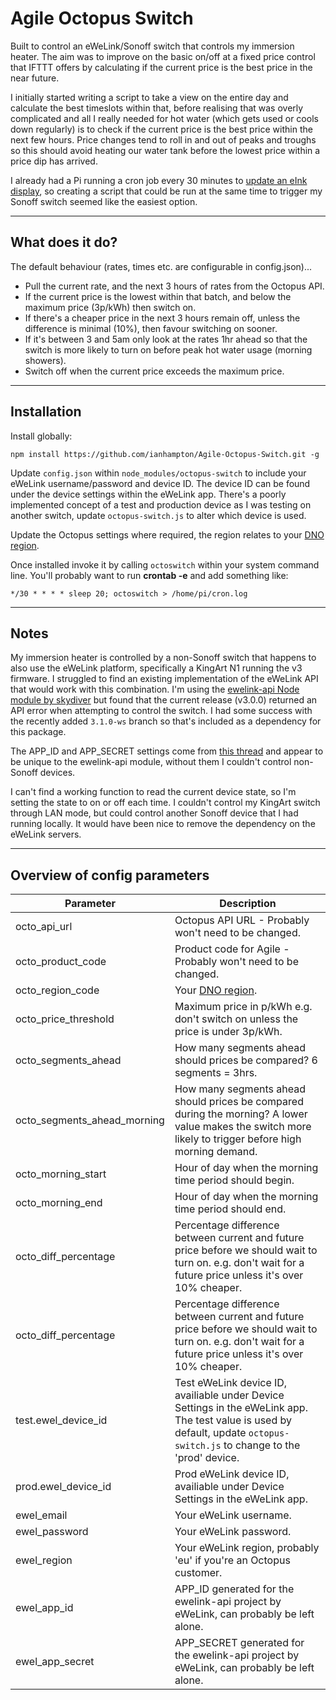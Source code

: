 # Agile Octopus Switch
Built to control an eWeLink/Sonoff switch that controls my immersion heater. The aim was to improve on the basic on/off at a fixed price control that IFTTT offers by calculating if the current price is the best price in the near future.

I initially started writing a script to take a view on the entire day and calculate the best timeslots within that, before realising that was overly complicated and all I really needed for hot water (which gets used or cools down regularly) is to check if the current price is the best price within the next few hours. Price changes tend to roll in and out of peaks and troughs so this should avoid heating our water tank before the lowest price within a price dip has arrived.

I already had a Pi running a cron job every 30 minutes to [update an eInk display](https://github.com/pufferfish-tech/octopus-agile-pi-prices), so creating a script that could be run at the same time to trigger my Sonoff switch seemed like the easiest option.

---
## What does it do?
The default behaviour (rates, times etc. are configurable in config.json)...

* Pull the current rate, and the next 3 hours of rates from the Octopus API.
* If the current price is the lowest within that batch, and below the maximum price (3p/kWh) then switch on.
* If there's a cheaper price in the next 3 hours remain off, unless the difference is minimal (10%), then favour switching on sooner.
* If it's between 3 and 5am only look at the rates 1hr ahead so that the switch is more likely to turn on before peak hot water usage (morning showers).
* Switch off when the current price exceeds the maximum price.

---
## Installation
Install globally:

`npm install https://github.com/ianhampton/Agile-Octopus-Switch.git -g`

Update `config.json` within `node_modules/octopus-switch` to include your eWeLink username/password and device ID. The device ID can be found under the device settings within the eWeLink app. There's a poorly implemented concept of a test and production device as I was testing on another switch, update `octopus-switch.js` to alter which device is used.

Update the Octopus settings where required, the region relates to your [DNO region](https://en.wikipedia.org/wiki/Distribution_network_operator).

Once installed invoke it by calling `octoswitch` within your system command line. You'll probably want to run **crontab -e** and add something like:

`*/30 * * * * sleep 20; octoswitch > /home/pi/cron.log`

---
## Notes

My immersion heater is controlled by a non-Sonoff switch that happens to also use the eWeLink platform, specifically a KingArt N1 running the v3 firmware. I struggled to find an existing implementation of the eWeLink API that would work with this combination. I'm using the [ewelink-api Node module by skydiver](https://github.com/skydiver/ewelink-api) but found that the current release (v3.0.0) returned an API error when attempting to control the switch. I had some success with the recently added `3.1.0-ws` branch so that's included as a dependency for this package.

The APP_ID and APP_SECRET settings come from [this thread](https://github.com/skydiver/ewelink-api/issues/88#issuecomment-640211085) and appear to be unique to the ewelink-api module, without them I couldn't control non-Sonoff devices.

I can't find a working function to read the current device state, so I'm setting the state to on or off each time. I couldn't control my KingArt switch through LAN mode, but could control another Sonoff device that I had running locally. It would have been nice to remove the dependency on the eWeLink servers.

---
## Overview of config parameters

| Parameter | Description |
| --- | --- |
| octo_api_url | Octopus API URL - Probably won't need to be changed. |
| octo_product_code | Product code for Agile - Probably won't need to be changed. |
| octo_region_code | Your [DNO region](https://en.wikipedia.org/wiki/Distribution_network_operator). |
| octo_price_threshold | Maximum price in p/kWh e.g. don't switch on unless the price is under 3p/kWh. |
| octo_segments_ahead | How many segments ahead should prices be compared? 6 segments = 3hrs. |
| octo_segments_ahead_morning | How many segments ahead should prices be compared during the morning? A lower value makes the switch more likely to trigger before high morning demand. |
| octo_morning_start | Hour of day when the morning time period should begin. |
| octo_morning_end | Hour of day when the morning time period should end. |
| octo_diff_percentage | Percentage difference between current and future price before we should wait to turn on. e.g. don't wait for a future price unless it's over 10% cheaper. |
| octo_diff_percentage | Percentage difference between current and future price before we should wait to turn on. e.g. don't wait for a future price unless it's over 10% cheaper. |
| test.ewel_device_id | Test eWeLink device ID, availiable under Device Settings in the eWeLink app. The test value is used by default, update `octopus-switch.js` to change to the 'prod' device.  |
| prod.ewel_device_id | Prod eWeLink device ID, availiable under Device Settings in the eWeLink app. |
| ewel_email | Your eWeLink username. |
| ewel_password | Your eWeLink password. |
| ewel_region | Your eWeLink region, probably 'eu' if you're an Octopus customer. |
| ewel_app_id | APP_ID generated for the ewelink-api project by eWeLink, can probably be left alone. |
| ewel_app_secret | APP_SECRET generated for the ewelink-api project by eWeLink, can probably be left alone. |




